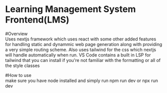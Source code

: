 # Learning Management System Frontend(LMS)

#Overview </br>
Uses nextjs framework which uses react with some other added features for handling static and dynammic web page generation along with providing a very simple routing scheme.
Also uses tailwind for the css which nextjs will handle automatically when run. VS Code contains a built in LSP for tailwind that you can install if you're not familiar with
the formatting or all of the style classes

#How to use <br>
make sure you have node installed and simply run npm run dev or npx run dev


